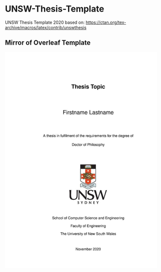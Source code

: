 # UNSW-Thesis-Template
UNSW Thesis Template 2020 based on: https://ctan.org/tex-archive/macros/latex/contrib/unswthesis
## Mirror of Overleaf Template
![Cover](./repo_pic/cover.jpeg)